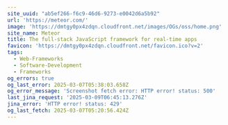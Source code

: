 ```yaml
---
site_uuid: "ab5ef266-f6c9-46d6-9273-e0042d6a5b92"
url: 'https://meteor.com/'
image: 'https://dmtgy0px4zdqn.cloudfront.net/images/OGs/oss/home.png'
site_name: Meteor
title: The full-stack JavaScript framework for real-time apps
favicon: 'https://dmtgy0px4zdqn.cloudfront.net/favicon.ico?v=2'
tags:
  - Web-Frameworks
  - Software-Development
  - Frameworks
og_errors: true
og_last_error: 2025-03-07T05:38:03.658Z
og_error_message: 'Screenshot fetch error: HTTP error! status: 500'
last_jina_request: '2025-03-09T06:45:13.276Z'
jina_error: 'HTTP error! status: 429'
og_last_fetch: 2025-03-07T05:20:56.424Z
---
```


